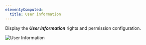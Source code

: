```yaml
---
eleventyComputed:
  title: User information
---
```

Display the ***User Information*** rights and permission configuration.  

![User Information](https://webdevolutions.azureedge.net/docs/en/server/ServerOp8021.png)

